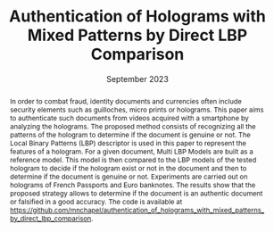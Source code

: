 ---
layout: publication
title: Authentication of Holograms with Mixed Patterns by Direct LBP Comparison

filename: mmsp_2023
publication_type: inproceedings
key: mmsp2023
authors: MN. Chapel, M. Al-Ghadi, JC. Burie
affiliation: L3i, La Rochelle Université
conference: IEEE International Workshop on Multimedia Signal Processing
booktitle: IEEE International Workshop on Multimedia Signal Processing
date: September 2023

abstract: In order to combat fraud, identity documents and currencies often include security elements such as guilloches, micro prints or holograms. This paper aims to authenticate such documents from videos acquired with a smartphone by analyzing the holograms. The proposed method consists of recognizing all the patterns of the hologram to determine if the document is genuine or not. The Local Binary Patterns (LBP) descriptor is used in this paper to represent the features of a hologram. For a given document, Multi LBP Models are built as a reference model. This model is then compared to the LBP models of the tested hologram to decide if the hologram exist or not in the document and then to determine if the document is genuine or not. Experiments are carried out on holograms of French Passports and Euro banknotes. The results show that the proposed strategy allows to determine if the document is an authentic document or falsified in a good accuracy. The code is available at https://github.com/mnchapel/authentication_of_holograms_with_mixed_patterns_by_direct_lbp_comparison.

citation: true
---